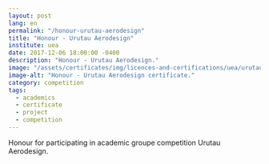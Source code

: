 ```yaml
---
layout: post
lang: en
permalink: "/honour-urutau-aerodesign"
title: "Honour - Urutau Aerodesign"
institute: uea
date: 2017-12-06 18:00:00 -0400
description: "Honour - Urutau Aerodesign."
image: "/assets/certificates/img/licences-and-certifications/uea/urutau/honour-urutau-aerodesign.jpg"
image-alt: "Honour - Urutau Aerodesign certificate."
category: competition
tags:
  - academics
  - certificate
  - project
  - competition
---
```


Honour for participating in academic groupe competition Urutau Aerodesign.
